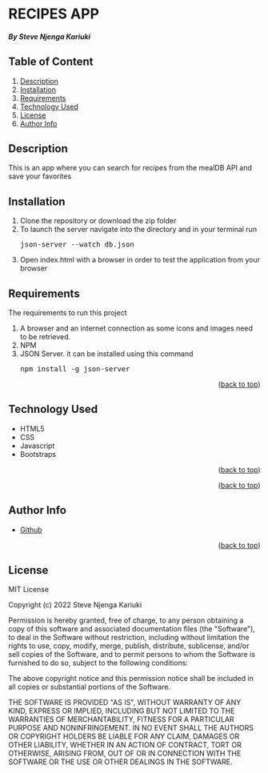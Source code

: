 # RECIPES APP

##### By Steve Njenga Kariuki

<div id="top"></div>

## Table of Content

<ol>
  <li><a href="#description">Description</a></li>
  <li><a href="#installation">Installation</a></li>
  <li><a href="#requirements">Requirements</a></li>
  <li><a href="#technology-used">Technology Used</a></li>
  <li><a href="#license">License</a></li>
  <li><a href="#author-info">Author Info</a></li>

 </ol>
 
 ## Description
 <p>This is an app where you can search for recipes from the mealDB API and save your favorites</p>
 
 
 ## Installation
 
 <ol>
<li>Clone the repository or download the zip folder</li>
<li>To launch the server navigate into the directory and in your terminal run <pre>json-server --watch db.json</pre></li>
<li>Open index.html with a browser in order to test the application from your browser</li>
</ol>
 
 ## Requirements
<p>The requirements to run this project  </p>
 <ol>
<li>A browser and an internet connection as some icons and images need to be retrieved.</li>
<li>NPM</li>
<li>JSON Server. it can be installed using this command<pre>npm install -g json-server</pre></li>

</ol>
<p align="right">(<a href="#top">back to top</a>)</p>

## Technology Used

- HTML5
- CSS
- Javascript
- Bootstraps

<p align="right">(<a href="#top">back to top</a>)</p>

<p align="right">(<a href="#top">back to top</a>)</p>

## Author Info

<ul>
 <li><a href="https://github.com/Steve664?tab=repositories">Github</a></li>
</ul>
 <p align="right">(<a href="#top">back to top</a>)</p>

## License

MIT License

Copyright (c) 2022 Steve Njenga Kariuki

Permission is hereby granted, free of charge, to any person obtaining a copy
of this software and associated documentation files (the "Software"), to deal
in the Software without restriction, including without limitation the rights
to use, copy, modify, merge, publish, distribute, sublicense, and/or sell
copies of the Software, and to permit persons to whom the Software is
furnished to do so, subject to the following conditions:

The above copyright notice and this permission notice shall be included in all
copies or substantial portions of the Software.

THE SOFTWARE IS PROVIDED "AS IS", WITHOUT WARRANTY OF ANY KIND, EXPRESS OR
IMPLIED, INCLUDING BUT NOT LIMITED TO THE WARRANTIES OF MERCHANTABILITY,
FITNESS FOR A PARTICULAR PURPOSE AND NONINFRINGEMENT. IN NO EVENT SHALL THE
AUTHORS OR COPYRIGHT HOLDERS BE LIABLE FOR ANY CLAIM, DAMAGES OR OTHER
LIABILITY, WHETHER IN AN ACTION OF CONTRACT, TORT OR OTHERWISE, ARISING FROM,
OUT OF OR IN CONNECTION WITH THE SOFTWARE OR THE USE OR OTHER DEALINGS IN THE
SOFTWARE.
